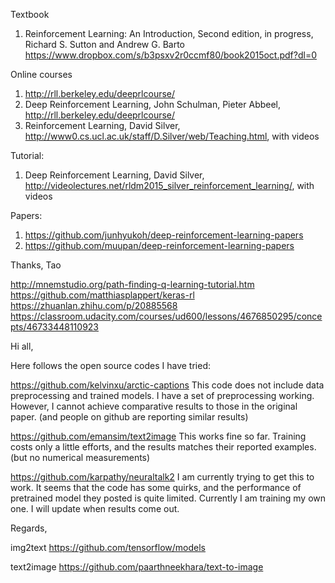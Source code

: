 Textbook
1.	Reinforcement Learning: An Introduction, Second edition, in progress, Richard S. Sutton and Andrew G. Barto https://www.dropbox.com/s/b3psxv2r0ccmf80/book2015oct.pdf?dl=0
 
Online courses
1.	http://rll.berkeley.edu/deeprlcourse/
2.	Deep Reinforcement Learning, John Schulman, Pieter Abbeel, http://rll.berkeley.edu/deeprlcourse/
3.	Reinforcement Learning, David Silver, http://www0.cs.ucl.ac.uk/staff/D.Silver/web/Teaching.html, with videos 
 
Tutorial:
1.	Deep Reinforcement Learning, David Silver, http://videolectures.net/rldm2015_silver_reinforcement_learning/, with videos
 
Papers:
1.	https://github.com/junhyukoh/deep-reinforcement-learning-papers  
2. https://github.com/muupan/deep-reinforcement-learning-papers

Thanks,
Tao 

http://mnemstudio.org/path-finding-q-learning-tutorial.htm
https://github.com/matthiasplappert/keras-rl
https://zhuanlan.zhihu.com/p/20885568
https://classroom.udacity.com/courses/ud600/lessons/4676850295/concepts/46733448110923



Hi all,

Here follows the open source codes I have tried:

https://github.com/kelvinxu/arctic-captions
This code does not include data preprocessing and trained models. I have a set of preprocessing working. However, I cannot achieve comparative results to those in the original paper. (and people on github are reporting similar results)

https://github.com/emansim/text2image
This works fine so far. Training costs only a little efforts, and the results matches their reported examples. (but no numerical measurements)

https://github.com/karpathy/neuraltalk2
I am currently trying to get this to work. It seems that the code has some quirks, and the performance of pretrained model they posted is quite limited. Currently I am training my own one. I will update when results come out.

Regards,



img2text         https://github.com/tensorflow/models

text2image      https://github.com/paarthneekhara/text-to-image